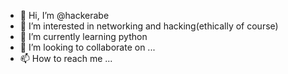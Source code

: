 - 👋 Hi, I’m @hackerabe
- 👀 I’m interested in networking and hacking(ethically of course)
- 🌱 I’m currently learning python 
- 💞️ I’m looking to collaborate on ...
- 📫 How to reach me ...

<!---
hackerabe/hackerabe is a ✨ special ✨ repository because its `README.md` (this file) appears on your GitHub profile.
You can click the Preview link to take a look at your changes.
--->
